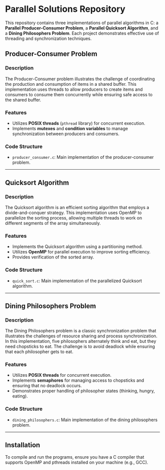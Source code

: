 # Parallel Solutions Repository

This repository contains three implementations of parallel algorithms in C: a **Parallel Producer-Consumer Problem**, a **Parallel Quicksort Algorithm**, and a **Dining Philosophers Problem**. Each project demonstrates effective use of threading and synchronization techniques.

## Producer-Consumer Problem

### Description
The Producer-Consumer problem illustrates the challenge of coordinating the production and consumption of items in a shared buffer. This implementation uses threads to allow producers to create items and consumers to consume them concurrently while ensuring safe access to the shared buffer.

### Features
- Utilizes **POSIX threads** (`pthread` library) for concurrent execution.
- Implements **mutexes** and **condition variables** to manage synchronization between producers and consumers.

### Code Structure
- `producer_consumer.c`: Main implementation of the producer-consumer problem.

---

## Quicksort Algorithm

### Description
The Quicksort algorithm is an efficient sorting algorithm that employs a divide-and-conquer strategy. This implementation uses OpenMP to parallelize the sorting process, allowing multiple threads to work on different segments of the array simultaneously.

### Features
- Implements the Quicksort algorithm using a partitioning method.
- Utilizes **OpenMP** for parallel execution to improve sorting efficiency.
- Provides verification of the sorted array.

### Code Structure
- `quick_sort.c`: Main implementation of the parallelized Quicksort algorithm.

---

## Dining Philosophers Problem

### Description
The Dining Philosophers problem is a classic synchronization problem that illustrates the challenges of resource sharing and process synchronization. In this implementation, five philosophers alternately think and eat, but they need chopsticks to eat. The challenge is to avoid deadlock while ensuring that each philosopher gets to eat.

### Features
- Utilizes **POSIX threads** for concurrent execution.
- Implements **semaphores** for managing access to chopsticks and ensuring that no deadlock occurs.
- Demonstrates proper handling of philosopher states (thinking, hungry, eating).

### Code Structure
- `dining_philosophers.c`: Main implementation of the dining philosophers problem.

---

## Installation

To compile and run the programs, ensure you have a C compiler that supports OpenMP and pthreads installed on your machine (e.g., GCC).
